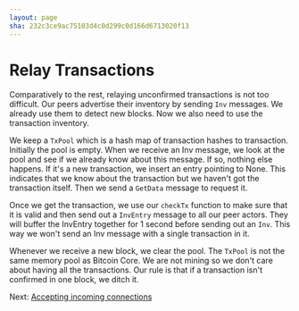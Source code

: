 ```yaml
---
layout: page
sha: 232c3ce9ac75103d4c0d299c0d166d6713020f13
---
```


# Relay Transactions

Comparatively to the rest, relaying unconfirmed transactions is not too difficult. Our peers advertise their inventory
by sending `Inv` messages. We already use them to detect new blocks. Now we also need to use the transaction inventory.

We keep a `TxPool` which is a hash map of transaction hashes to transaction. Initially the pool is empty. When we
receive an Inv message, we look at the pool and see if we already know about this message. If so, nothing else happens.
If it's a new transaction, we insert an entry pointing to None. This indicates that we know about the transaction
but we haven't got the transaction itself. Then we send a `GetData` message to request it.

Once we get the transaction, we use our `checkTx` function to make sure that it is valid and then send out a `InvEntry`
message to all our peer actors. They will buffer the InvEntry together for 1 second before sending out an `Inv`.
This way we won't send an Inv message with a single transaction in it.

Whenever we receive a new block, we clear the pool. The `TxPool` is not the same memory pool as Bitcoin Core. We are not
mining so we don't care about having all the transactions. Our rule is that if a transaction isn't confirmed in one block,
we ditch it.

Next: [Accepting incoming connections]({{site.baseurl}}/misc/server.html)
